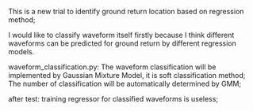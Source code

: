 This is a new trial to identify ground return location based on regression method;

I would like to classify waveform itself firstly because I think different waveforms can be 
predicted for ground return by different regression models.

waveform_classification.py: The waveform classification will be implemented by Gaussian Mixture Model, it is soft classification method;
The number of classification will be automatically determined by GMM;

after test: training regressor for classified waveforms is useless;

